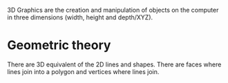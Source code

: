 3D Graphics are the creation and manipulation of objects on the computer in three dimensions (width, height and depth/XYZ).
# Geometric theory
There are 3D equivalent of the 2D lines and shapes. There are faces where lines join into a polygon and vertices where lines join.
